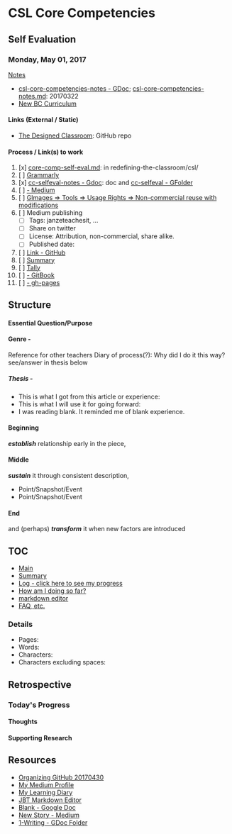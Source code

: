 # CSL Core Competencies 
## Self Evaluation
### Monday, May 01, 2017


[Notes](csl-elem-notes.md)
* [csl-core-competencies-notes - GDoc](https://docs.google.com/document/d/1hGR6pXyoxl4vIqrfL81tpL6H4woGroByHLCreZKtFJs/edit#heading=h.st24mlpt21ht); [csl-core-competencies-notes.md](https://github.com/janzeteachesit/100-days-of-writing/blob/master/_drafts/csl-core-competencies-notes.md): 20170322
* [New BC Curriculum](https://curriculum.gov.bc.ca/)

#### Links (External / Static)
* [The Designed Classroom](https://github.com/janzeteachesit/redefining-the-classroom): GitHub repo

#### Process / Link(s) to work
1. [x] [core-comp-self-eval.md](https://github.com/janzeteachesit/redefining-the-classroom/blob/master/csl/core-comp-self-eval.md): in redefining-the-classroom/csl/
2. [ ] [Grammarly](https://app.grammarly.com/)
3. [x] [cc-selfeval-notes - Gdoc](https://docs.google.com/document/d/1gkS7u5TcMAIfSinJBkw_nh4nJJRU2vPaxB9hCxtfoDw/edit?usp=sharing): doc and [cc-selfeval - GFolder](https://drive.google.com/open?id=0BysMfTbvAUUVOFAxdS1BazRERlk)
4. [ ] [ - Medium](https://medium.com/new-story)
5. [ ] [GImages => Tools => Usage Rights => Non-commercial reuse with modifications](https://www.google.ca/search?site=&tbm=isch&source=hp&biw=1050&bih=1535&q=writing&oq=writing&gs_l=img.3..35i39k1j0l9.3740.4602.0.5147.8.8.0.0.0.0.51.309.7.7.0....0...1.1.64.img..1.7.305.0.uKI6HM6QkmA#q=writing&tbs=sur:fm&tbm=isch)
6. [ ] Medium publishing
    - [ ] Tags: janzeteachesit, …
    - [ ] Share on twitter
    - [ ] License: Attribution, non-commercial, share alike.
    - [ ] Published date: 
7. [ ] [Link - GitHub](100.md)
8. [ ] [Summary](../SUMMARY.md)
9. [ ] [Tally](tally.md)
10. [ ] [ - GitBook]()
11. [ ] [ - gh-pages]()



## Structure
#### Essential Question/Purpose

#### Genre - 
Reference for other teachers
Diary of process(?): Why did I do it this way? see/answer in thesis below

##### Thesis - 

- This is what I got from this article or experience:
- This is what I will use it for going forward:
- I was reading blank.  It reminded me of blank experience.

#### Beginning 
__*establish*__ relationship early in the piece,

#### Middle
__*sustain*__ it through consistent description,

- Point/Snapshot/Event 
- Point/Snapshot/Event

#### End
and (perhaps) __*transform*__ it when new factors are introduced


## TOC

* [Main](readme.md)
* [Summary](SUMMARY.md)
* [Log - click here to see my progress](docs/log.md)
* [How am I doing so far?](tally.md)
* [markdown editor](http://jbt.github.io/markdown-editor/)
* [FAQ, etc.](https://github.com/janzeteachesit/100-days-of-writing/wiki) 

### Details

* Pages:
* Words:
* Characters:	
* Characters excluding spaces:

## Retrospective
### Today's Progress

#### Thoughts

#### Supporting Research




## Resources
- [Organizing GitHub 20170430](https://docs.google.com/document/d/1Tu_b1oixurg9lId2z3LH_ZiLz1sH9sYD9ypdmZGwE9c/edit#)
- [My Medium Profile](https://medium.com/@janzeteachesit)
- [My Learning Diary](https://janzeteachesit.github.io/Learning-Diary/)
- [JBT Markdown Editor](http://jbt.github.io/markdown-editor/)
- [Blank  - Google Doc](https://drive.google.com/open?id=12HMHbp8NEsiuH6AIHkAd4ZdGApVBny8XSR5UNnhTOGE)
- [New Story - Medium](https://medium.com/new-story)
- [1-Writing - GDoc Folder](https://drive.google.com/drive/u/0/folders/0BxQaMnTJamWkfjU3VURSVS1lTHlJamh3Y0dTU3BpMmtQbVN2aEpmWEt2eXBoMVJnRk8xVXM)




